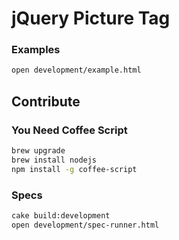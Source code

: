 # jQuery Picture Tag

### Examples

```bash
open development/example.html
```

## Contribute

### You Need Coffee Script

```bash
brew upgrade
brew install nodejs
npm install -g coffee-script
```

### Specs

```bash
cake build:development
open development/spec-runner.html
```
